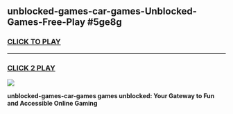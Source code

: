 
## unblocked-games-car-games-Unblocked-Games-Free-Play #5ge8g
<h3>
<a href="https://us.freeplayer.one?title=unblocked-games-car-games&ref=9M">CLICK TO PLAY</a></h3>
<hr>

<h3>
<a href="https://us.freeplayer.one?title=unblocked-games-car-games&ref=9M">CLICK 2 PLAY</a>
  
</h3>

<a href="https://us.freeplayer.one?title=unblocked-games-car-games&ref=9M"><img src="https://clearcache.store/games.png"></a>


**unblocked-games-car-games games unblocked: Your Gateway to Fun and Accessible Online Gaming**
